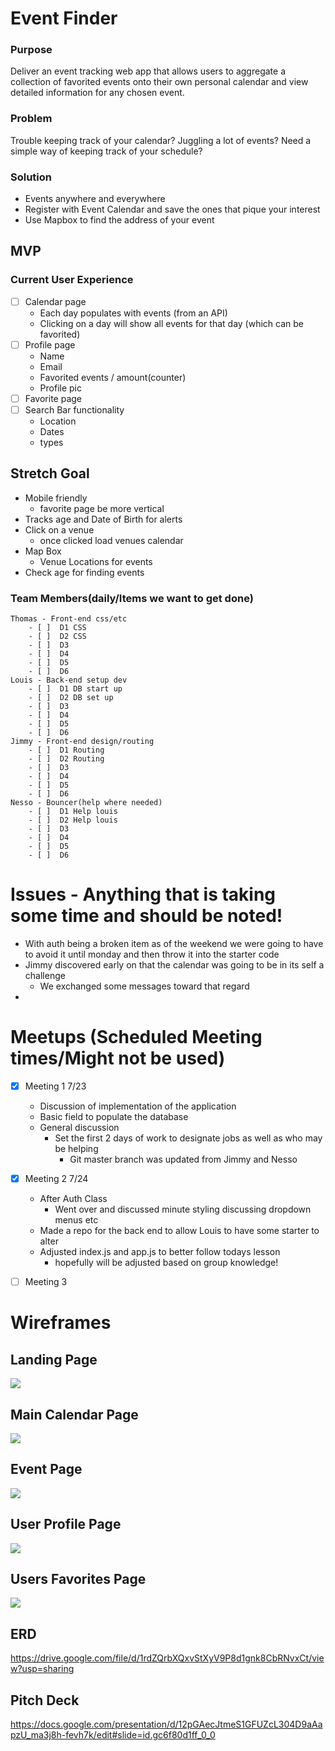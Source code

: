 # Event Finder

### Purpose
  Deliver an event tracking web app that allows users to aggregate a collection of favorited events onto their own personal calendar and view detailed information for any chosen event.

### Problem
  Trouble keeping track of your calendar? Juggling a lot of events? Need a simple way of keeping track of your schedule?

### Solution
  - Events anywhere and everywhere
  - Register with Event Calendar and save the ones that pique your interest
  - Use Mapbox to find the address of your event

## MVP
### Current User Experience
- [ ] Calendar page
  - Each day populates with events (from an API)
  - Clicking on a day will show all events for that day (which can be favorited)
- [ ] Profile page 
  - Name
  - Email
  - Favorited events / amount(counter)
  - Profile pic
- [ ] Favorite page
- [ ] Search Bar functionality
  - Location
  - Dates
  - types

## Stretch Goal
- Mobile friendly
  - favorite page be more vertical 
- Tracks age and Date of Birth for alerts
- Click on a venue
  - once clicked load venues calendar
- Map Box 
  - Venue Locations for events
- Check age for finding events

### Team Members(daily/Items we want to get done)
    Thomas - Front-end css/etc
        - [ ]  D1 CSS
        - [ ]  D2 CSS
        - [ ]  D3
        - [ ]  D4
        - [ ]  D5
        - [ ]  D6
    Louis - Back-end setup dev
        - [ ]  D1 DB start up
        - [ ]  D2 DB set up
        - [ ]  D3
        - [ ]  D4
        - [ ]  D5
        - [ ]  D6
    Jimmy - Front-end design/routing
        - [ ]  D1 Routing
        - [ ]  D2 Routing
        - [ ]  D3
        - [ ]  D4
        - [ ]  D5
        - [ ]  D6
    Nesso - Bouncer(help where needed)
        - [ ]  D1 Help louis
        - [ ]  D2 Help louis
        - [ ]  D3
        - [ ]  D4
        - [ ]  D5
        - [ ]  D6
# Issues - Anything that is taking some time and should be noted!
- With auth being a broken item as of the weekend we were going to have to avoid it until monday and then throw it into the starter code
- Jimmy discovered early on that the calendar was going to be in its self a challenge
  - We exchanged some messages toward that regard
- 
# Meetups (Scheduled Meeting times/Might not be used)
- [X] Meeting 1 7/23
  - Discussion of implementation of the application
  - Basic field to populate the database 
  - General discussion
    - Set the first 2 days of work to designate jobs as well as who may be helping
      - Git master branch was updated from Jimmy and Nesso 

- [X] Meeting 2 7/24
  - After Auth Class
    - Went over and discussed minute styling discussing dropdown menus etc
  - Made a repo for the back end to allow Louis to have some starter to alter 
  - Adjusted index.js and app.js to better follow todays lesson 
    - hopefully will be adjusted based on group knowledge!

- [ ] Meeting 3

# Wireframes

## Landing Page
![](/public/wireframe/Landing-Page-Wireframe.png)
## Main Calendar Page
![](/public/wireframe/Main-Page-Wireframe.png)
## Event Page
![](/public/wireframe/Event-Page-Wireframe.png)
## User Profile Page
![](/public/wireframe/Profile-Page-Wireframe.png)
## Users Favorites Page
![](/public/wireframe/Favorites-Page-Wireframe.png)

## ERD
https://drive.google.com/file/d/1rdZQrbXQxvStXyV9P8d1gnk8CbRNvxCt/view?usp=sharing

## Pitch Deck
 https://docs.google.com/presentation/d/12pGAecJtmeS1GFUZcL304D9aAapzU_ma3j8h-fevh7k/edit#slide=id.gc6f80d1ff_0_0
